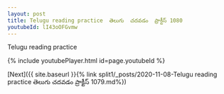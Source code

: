 ```yaml
---
layout: post
title: Telugu reading practice  తెలుగు  చదవడం  ప్రాక్టీస్ 1080
youtubeId: lI43oOFGvmw
---
```

 
 
Telugu reading practice
 
 
 
 
 


{% include youtubePlayer.html id=page.youtubeId %}
 
[Next]({{ site.baseurl }}{% link  split1/_posts/2020-11-08-Telugu reading practice  తెలుగు  చదవడం  ప్రాక్టీస్ 1079.md%})
 
